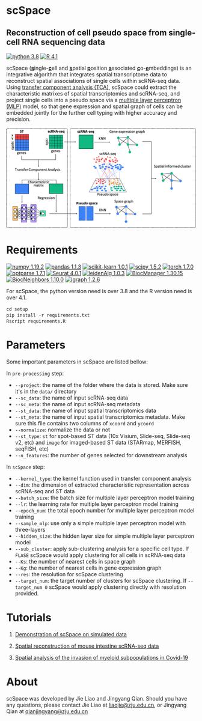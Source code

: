 # scSpace

## Reconstruction of cell pseudo space from single-cell RNA sequencing data

[![python 3.8](https://img.shields.io/badge/python-3.8-blue)](https://www.python.org/) [![R 4.1](https://img.shields.io/badge/R-4.1-brightgreen)](https://www.r-project.org/)

scSpace (<u>**s**</u>ingle-<u>**c**</u>ell and <u>**s**</u>patial <u>**p**</u>osition <u>**a**</u>ssociated <u>**c**</u>o-<u>**e**</u>mbeddings) is an integrative algorithm that integrates spatial transcriptome data to reconstruct spatial associations of single cells within scRNA-seq data. Using [transfer component analysis (TCA)](https://ieeexplore.ieee.org/stamp/stamp.jsp?tp=&arnumber=5640675&tag=1), scSpace could extract the characteristic matrixes of spatial transcriptomics and scRNA-seq, and project single cells into a pseudo space via a [multiple layer perceptron (MLP)](https://en.wikipedia.org/wiki/Multilayer_perceptron) model, so that gene expression and spatial graph of cells can be embedded jointly for the further cell typing with higher accuracy and precision. 

![avatar](vignettes/img/workflow.png)

# Requirements
[![numpy 1.19.2](https://img.shields.io/badge/numpy-1.19.2-green)](https://github.com/numpy/numpy) [![pandas 1.1.3](https://img.shields.io/badge/pandas-1.1.3-yellowgreen)](https://github.com/pandas-dev/pandas) [![scikit-learn 1.0.1](https://img.shields.io/badge/scikit--learn-1.0.1-yellow)](https://github.com/scikit-learn/scikit-learn) [![scipy 1.5.2](https://img.shields.io/badge/scipy-1.5.2-orange)](https://github.com/scipy/scipy) [![torch 1.7.0](https://img.shields.io/badge/torch-1.7.0-red)](https://github.com/pytorch/pytorch) [![optparse 1.7.1](https://img.shields.io/badge/optparse-1.7.1-success)](https://cran.r-project.org/web/packages/optparse/index.html) [![Seurat 4.0.1](https://img.shields.io/badge/Seurat-4.0.1-informational)](https://cran.r-project.org/web/packages/Seurat/index.html) [![leidenAlg 1.0.3](https://img.shields.io/badge/leidenAlg-1.0.3-blueviolet)](https://cran.r-project.org/web/packages/leidenAlg/index.html) [![BiocManager 1.30.15](https://img.shields.io/badge/BiocManager-1.30.15-ff69b4)](https://cran.r-project.org/web/packages/BiocManager/index.html) [![BiocNeighbors 1.10.0](https://img.shields.io/badge/BiocNeighbors-1.10.0-9cf)](https://bioconductor.org/packages/release/bioc/html/BiocNeighbors.html) [![igraph 1.2.6](https://img.shields.io/badge/igraph-1.2.6-inactive)](https://cran.r-project.org/web/packages/igraph/index.html) 

For scSpace, the python version need is over 3.8 and the R version need is over 4.1. 
```
cd setup
pip install -r requirements.txt
Rscript requirements.R
```

# Parameters
Some important parameters in scSpace are listed bellow:

In `pre-processing` step:
- `--project`: the name of the folder where the data is stored. Make sure it's in the `data/` directory 
- `--sc_data`: the name of input scRNA-seq data
- `--sc_meta`: the name of input scRNA-seq metadata
- `--st_data`: the name of input spatial transcriptomics data
- `--st_meta`: the name of input spatial transcriptomics metadata. Make sure this file contains two columns of `xcoord` and `ycoord` 
- `--normalize`: normalize the data or not
- `--st_type`: `st` for spot-based ST data (10x Visium, Slide-seq, Slide-seq v2, etc) and `image` for imaged-based ST data (STARmap, MERFISH, seqFISH, etc)
- `--n_features`: the number of genes selected for downstream analysis

In `scSpace` step:
- `--kernel_type`: the kernel function used in transfer component analysis 
- `--dim`: the dimension of extracted characteristic representation across scRNA-seq and ST data
- `--batch_size`: the batch size for multiple layer perceptron model training
- `--lr`: the learning rate for multiple layer perceptron model training
- `--epoch_num`: the total epoch number for multiple layer perceptron model training
- `--sample_mlp`: use only a simple multiple layer perceptron model with three-layers
- `--hidden_size`: the hidden layer size for simple multiple layer perceptron model
- `--sub_cluster`: apply sub-clustering analysis for a specific cell type. If `FLASE` scSpace would apply clustering for all cells in scRNA-seq data
- `--Ks`: the number of nearest cells in space graph
- `--Kg`: the number of nearest cells in gene expression graph
- `--res`: the resolution for scSpace clustering
- `--target_num`: the target number of clusters for scSpace clustering. If `--target_num 0` scSpace would apply clustering directly with resolution provided.


# Tutorials

1. [Demonstration of scSpace on simulated data](vignettes/demo_data.md)

2. [Spatial reconstruction of mouse intestine scRNA-seq data](vignettes/%20mouse%20intestines%20analysis.md)

3. [Spatial analysis of the invasion of myeloid subpopulations in Covid-19](vignettes/covid19_snalysis.md)

# About
scSpace was developed by Jie Liao and Jingyang Qian. Should you have any questions, please contact Jie Liao at liaojie@zju.edu.cn, or Jingyang Qian at qianjingyang@zju.edu.cn
